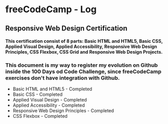 # freeCodeCamp - Log

## Responsive Web Design Certification
#### This certification consist of 8 parts: **Basic HTML and HTML5, Basic CSS, Applied Visual Design, Applied Accessibility, Responsive Web Design Principles, CSS Flexbox, CSS Grid and Responsive Web Design Projects.**

### This document is my way to register my evolution on Github inside the 100 Days od Code Challenge, since freeCodeCamp exercises don't have integration with Github.

* Basic HTML and HTML5 - Completed
* Basic CSS - Completed
* Applied Visual Design - Completed
* Applied Accessibility - Completed
* Responsive Web Design Principles - Completed
* CSS Flexbox - Completed
